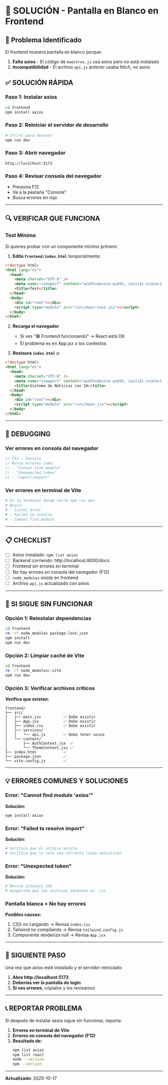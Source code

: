 # 🔧 SOLUCIÓN - Pantalla en Blanco en Frontend

## 🚨 Problema Identificado

El frontend muestra pantalla en blanco porque:
1. **Falta axios** - El código de `maestros.js` usa axios pero no está instalado
2. **Incompatibilidad** - El archivo `api.js` anterior usaba fetch, no axios

## ✅ SOLUCIÓN RÁPIDA

### Paso 1: Instalar axios
```bash
cd frontend
npm install axios
```

### Paso 2: Reiniciar el servidor de desarrollo
```bash
# Ctrl+C para detener
npm run dev
```

### Paso 3: Abrir navegador
```
http://localhost:5173
```

### Paso 4: Revisar consola del navegador
- Presiona F12
- Ve a la pestaña "Console"
- Busca errores en rojo

---

## 🔍 VERIFICAR QUE FUNCIONA

### Test Mínimo
Si quieres probar con un componente mínimo primero:

1. **Edita `frontend/index.html`** temporalmente:
```html
<!doctype html>
<html lang="es">
  <head>
    <meta charset="UTF-8" />
    <meta name="viewport" content="width=device-width, initial-scale=1.0" />
    <title>Test</title>
  </head>
  <body>
    <div id="root"></div>
    <script type="module" src="/src/main-test.jsx"></script>
  </body>
</html>
```

2. **Recarga el navegador**
   - Si ves "🟢 Frontend funcionando" → React está OK
   - El problema es en App.jsx o los contextos

3. **Restaura `index.html`** a:
```html
<!doctype html>
<html lang="es">
  <head>
    <meta charset="UTF-8" />
    <meta name="viewport" content="width=device-width, initial-scale=1.0" />
    <title>Sistema de Noticias con IA</title>
  </head>
  <body>
    <div id="root"></div>
    <script type="module" src="/src/main.jsx"></script>
  </body>
</html>
```

---

## 🐛 DEBUGGING

### Ver errores en consola del navegador
```javascript
// F12 → Console
// Busca errores como:
// - "Cannot find module"
// - "Unexpected token"
// - "import/export"
```

### Ver errores en terminal de Vite
```bash
# En la terminal donde corre npm run dev
# Busca:
# - [vite] error
# - Failed to resolve
# - Cannot find module
```

---

## 📋 CHECKLIST

- [ ] Axios instalado: `npm list axios`
- [ ] Backend corriendo: http://localhost:8000/docs
- [ ] Frontend sin errores en terminal
- [ ] No hay errores en consola del navegador (F12)
- [ ] `node_modules` existe en frontend
- [ ] Archivo `api.js` actualizado con axios

---

## 🔄 SI SIGUE SIN FUNCIONAR

### Opción 1: Reinstalar dependencias
```bash
cd frontend
rm -rf node_modules package-lock.json
npm install
npm run dev
```

### Opción 2: Limpiar caché de Vite
```bash
cd frontend
rm -rf node_modules/.vite
npm run dev
```

### Opción 3: Verificar archivos críticos

**Verifica que existan:**
```
frontend/
├── src/
│   ├── main.jsx          ✅ Debe existir
│   ├── App.jsx           ✅ Debe existir
│   ├── index.css         ✅ Debe existir
│   ├── services/
│   │   └── api.js        ✅ Debe tener axios
│   └── context/
│       ├── AuthContext.jsx  ✅
│       └── ThemeContext.jsx ✅
├── index.html            ✅
├── package.json          ✅
└── vite.config.js        ✅
```

---

## 💡 ERRORES COMUNES Y SOLUCIONES

### Error: "Cannot find module 'axios'"
**Solución:**
```bash
npm install axios
```

### Error: "Failed to resolve import"
**Solución:**
```bash
# Verifica que el archivo exista
# Verifica que la ruta sea correcta (case-sensitive)
```

### Error: "Unexpected token"
**Solución:**
```bash
# Revisa sintaxis JSX
# Asegúrate que los archivos terminen en .jsx
```

### Pantalla blanca + No hay errores
**Posibles causas:**
1. CSS no cargando → Revisa `index.css`
2. Tailwind no compilando → Revisa `tailwind.config.js`
3. Componente renderiza null → Revisa `App.jsx`

---

## 🎯 SIGUIENTE PASO

Una vez que axios esté instalado y el servidor reiniciado:

1. **Abre http://localhost:5173**
2. **Deberías ver la pantalla de login**
3. **Si ves errores**, cópialos y los revisamos

---

## 📞 REPORTAR PROBLEMA

Si después de instalar axios sigue sin funcionar, reporta:

1. **Errores en terminal de Vite**
2. **Errores en consola del navegador (F12)**
3. **Resultado de:**
   ```bash
   npm list axios
   npm list react
   node --version
   npm --version
   ```

---

**Actualizado**: 2025-10-17
